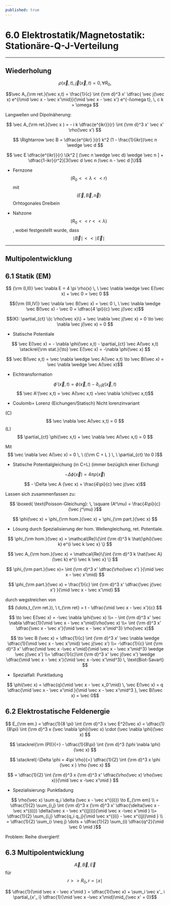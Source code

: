 ```yaml
---
published: true
---
```

# 6.0 Elektrostatik/Magnetostatik: Stationäre-Q-J-Verteilung

---
## Wiederholung

$$ \rho(\vec x,t), \vec j(\vec x,t) = 0 , \, \forall R_0, $$

$$\vec A_{\rm ret.}(\vec x,t) = \frac{1}{c} \int {\rm d}^3 x' \dfrac{ \vec j(\vec x) e^{i\mid \vec x - \vec x'\mid}}{\mid \vec x - \vec x'} e^{-i\omega t}, \, c k = \omega $$

Langwellen und Dipolnäherung:

$$ \vec A_{\rm ret.}(\vec x ) = - i k \dfrac{e^{ikr}}{r} \int {\rm d}^3 x' \vec x' \rho(\vec x') $$

$$ \Rightarrow \vec B = \dfrac{e^{ikr} }{r} k^2 (1 - \frac{1}{ikr})\vec n \wedge \vec d $$

$$ \vec E \dfrac{e^{ikr}}{r} \{k^2 [ (\vec n \wedge \vec d) \wedge \vec n ] + \dfrac{1-ikr}{r^2}[3(\vec d \vec n )\vec n - \vec d ]\}$$

- Fernzone $$ (R_0 << \lambda << r) $$ mit $$ (\vec E,\vec B,\vec n) $$ Orhtogonales Dreibein

- Nahzone $$ (R_0 << r << \lambda) $$, wobei festgestellt wurde, dass $$ \mid \vec B\mid << \mid \vec E\mid $$ 

---

## Multipolentwicklung

## 6.1 Statik (EM)

$$ {\rm (I,II)} \vec \nabla E = 4 \pi \rho(x) \, \ \vec \nabla \wedge \vec E(\vec x) + \vec 0 = \vec 0 $$

$${\rm (III,IV)} \vec \nabla \vec B(\vec x) = \vec 0 \, \ \vec \nabla \wedge \vec B(\vec x) - \vec 0 = \dfrac{4 \pi}{c} \vec j(\vec x)$$

$$(K): \partial_{ct} \{c \rho(\vec x)\} + \vec \nabla \vec j(\vec x) = 0 \to \vec \nabla \vec j(\vec x) = 0 $$

- Statische Potentiale

$$ \vec E(\vec x) =  - \nabla \phi(\vec x,t) - \partial_{ct} \vec A(\vec x,t) \stackrel{\rm stat.}{\to} \vec E(\vec x) = -\nabla \phi(\vec x) $$

$$ \vec B(\vec x,t) = \vec \nabla \wedge \vec A(\vec x,t) \to \vec B(\vec x) = \vec \nabla \wedge \vec A(\vec x)$$

- Eichtransformation

$$ \phi'(\vec x,t) = \phi(\vec x,t) - \partial_{ct} \chi(\vec x,t) $$
$$ \vec A'(\vec x,t) = \vec A(\vec x,t) +\vec \nabla \chi(\vec x,t)$$

- Coulomb= Lorenz (Eichungen/Statisch) Nicht lorenzinvariant

(C) $$ \vec \nabla \vec A(\vec x,t)  = 0 $$
(L) $$ \partial_{ct} \phi(\vec x,t) + \vec \nabla \vec A(\vec x,t) = 0 $$

Mit $$ \vec \nabla \vec A(\vec x) = 0 \, \ ({\rm C = L } \, \ \partial_{ct} \to 0 )$$

- Statische Potentialgleichung (in C=L) (immer bezüglich einer Eichung)

$$ - \Delta \phi(\vec x) = 4 \pi \rho(\vec x) $$

$$ - \Delta \vec A (\vec x) = \frac{4\pi}{c} \vec j(\vec x)$$

Lassen sich zusammenfassen zu:

$$ \boxed{ \text{Poisson-Gleichung}: \,  \square (A^\mu) = \frac{4\pi}{c} (\vec j^\mu) }$$ 

$$ \phi(\vec x) = \phi_{\rm hom.}(\vec x) + \phi_{\rm part.}(\vec x) $$

- Lösung durch Spezialisierung der hom. Wellengleichung, ret. Potentiale.

$$ \phi_{\rm hom.}(\vec x) = \mathcal{Re}\{\int {\rm d}^3 k \hat{\phi}(\vec k) e^{i \vec k \vec x} \} $$

$$ \vec A_{\rm hom.}(\vec x) = \mathcal{Re}\{\int {\rm d}^3 k \hat{\vec A}(\vec k) e^{i \vec k \vec x} \} $$

$$ \phi_{\rm part.}(\vec x)=  \int {\rm d}^3 x' \dfrac{\rho(\vec x') }{\mid \vec x - \vec x'\mid} $$

$$ \phi_{\rm part.}(\vec x) = \frac{1}{c} \int {\rm d}^3 x' \dfrac{\vec j(\vec x') }{\mid \vec x - \vec x'\mid} $$

durch wegstreichen von $$ (\dots,t_{\rm ret.}), \ t_{\rm ret} = t - \dfrac{\mid \vec x - \vec x'}{c} $$

$$ \to \vec E(\vec x) = -\vec \nabla \phi(\vec x) \\= - \int {\rm d}^3 x' \vec \nabla \dfrac{1}{\mid \vec x - \vec x'\mid}\rho(\vec x) \\= \int {\rm d}^3 x' \dfrac{\vec x - \vec x'}{\mid \vec x - \vec x'\mid^3} \rho(\vec x)$$

$$ \to \vec B (\vec x) = \dfrac{1}{c}  \int {\rm d}^3 x' \vec \nabla \wedge \dfrac{1}{\mid \vec x - \vec x'\mid} \vec j(\vec x') \\=   -\dfrac{1}{c} \int {\rm d}^3 x' \dfrac{\mid \vec x -\vec x'\mid}{\mid \vec x - \vec x'\mid^3} \wedge \vec j(\vec x') \\= \dfrac{1}{c}\int {\rm d}^3 x' \vec j(\vec x') \wedge \dfrac{\mid \vec x - \vec x'}{\mid \vec x -\vec x'\mid^3} \,  \text{Biot-Savart} $$

- Spezialfall: Punktladung

$$ \phi(\vec x) = \dfrac{q}{\mid \vec x - \vec x_0'\mid} \, \vec E(\vec x) = q \dfrac{\mid \vec x - \vec x'\mid }{\mid \vec x - \vec x'\mid^3 }, \vec B(\vec x) = \vec 0$$

## 6.2 Elektrostatische Feldenergie

$$ E_{\rm em.} = \dfrac{1}{8 \pi} \int {\rm d}^3 x \vec E^2(\vec x) = \dfrac{1}{8\pi} \int {\rm d}^3 x (\vec \nabla \phi)(\vec x) \cdot  (\vec \nabla \phi)(\vec x) $$

$$ \stackrel{\rm (PI)}{=} - \dfrac{1}{8\pi} \int {\rm d}^3 (\phi \nabla \phi)(\vec x) $$

$$ \stackrel{-\Delta \phi = 4\pi \rho}{=} \dfrac{1}{2} \int {\rm d}^3 x \phi (\vec x ) \rho (\vec x) $$

$$ = \dfrac{1}{2} \int {\rm d}^3 x {\rm d}^3 x' \dfrac{\rho(\vec x) \rho(\vec x)}{\mid \vec x -\vec x'\mid } $$

- Spezialisierung: Punktladung

$$ \rho(\vec x) \sum q_i \delta (\vec x - \vec x^{(i)}) \to E_{\rm em} \\ = \dfrac{1}{2} \sum_{i,j} \int {\rm d}^3 x {\rm d}^3 x' \dfrac{\delta(\vec x - \vec x^{(i)}) \delta(\vec x - \vec x^{(j)})}{\mid \vec x -\vec x'\mid } \\= \dfrac{1}{2} \sum_{i,j} \dfrac{q_i q_j}{\mid \vec x^{(i)} - \vec x^{(j)}\mid } \\ = \dfrac{1}{2} \sum_{i \neq j} \dots + \dfrac{1}{2} \sum_{i} \dfrac{q^2}{\mid \vec 0 \mid }$$

Problem: Reihe divergiert!

## 6.3 Multipolentwicklung

$$ \vec A, \vec B, \vec E$$ für $$ r >> R_0 , r = \mid x\mid $$

$$ \dfrac{1}{\mid \vec x - \vec x'\mid } = \dfrac{1}{\vec x} + \sum_i \vec x'_ i \partial_{x'_ i} \dfrac{1}{\mid \vec x -\vec x'\mid}\mid_{\vec x' = 0}$$